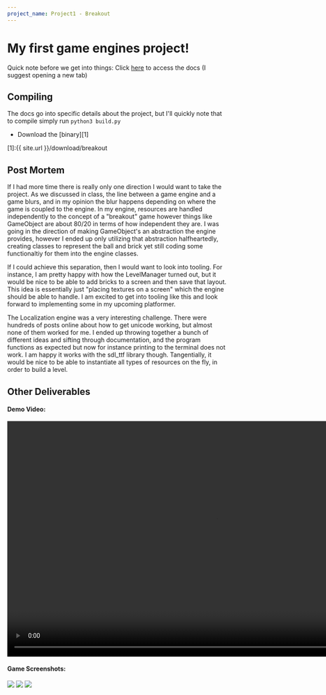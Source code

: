 ```yaml
---
project_name: Project1 - Breakout
---
```


# My first game engines project!

Quick note before we get into things: Click [here](/game-engines-docs/Assignment1_Docs/index.html) to access the docs (I suggest opening a new tab)

## Compiling

The docs go into specific details about the project, but I'll quickly note that to compile simply run `python3 build.py`

 - Download the [binary][1]

[1]:{{ site.url }}/download/breakout

## Post Mortem

If I had more time there is really only one direction I would want to take the project. As we discussed in class, the line between a game engine and a game blurs, and in my opinion the blur happens depending on where the game is coupled to the engine. In my engine, resources are handled independently to the concept of a "breakout" game however things like GameObject are about 80/20 in terms of how independent they are. I was going in the direction of making GameObject's an abstraction the engine provides, however I ended up only utilizing that abstraction halfheartedly, creating classes to represent the ball and brick yet still coding some functionaltiy for them into the engine classes.

If I could achieve this separation, then I would want to look into tooling. For instance, I am pretty happy with how the LevelManager turned out, but it would be nice to be able to add bricks to a screen and then save that layout. This idea is essentially just "placing textures on a screen" which the engine should be able to handle. I am excited to get into tooling like this and look forward to implementing some in my upcoming platformer.

The Localization engine was a very interesting challenge. There were hundreds of posts online about how to get unicode working, but almost none of them worked for me. I ended up throwing together a bunch of different ideas and sifting through documentation, and the program functions as expected but now for instance printing to the terminal does not work. I am happy it works with the sdl_ttf library though. Tangentially, it would be nice to be able to instantiate all types of resources on the fly, in order to build a level.

## Other Deliverables

#### Demo Video:

<video width="960" height="540" controls>
  <source src="/assets/vid/breakout_demo.mov" type="video/mp4">
Your browser does not support the video tag.
</video>

#### Game Screenshots:

<img src="/assets/images/breakout_photo1.png">
<img src="/assets/images/breakout_photo2.png">
<img src="/assets/images/breakout_photo3.png">
